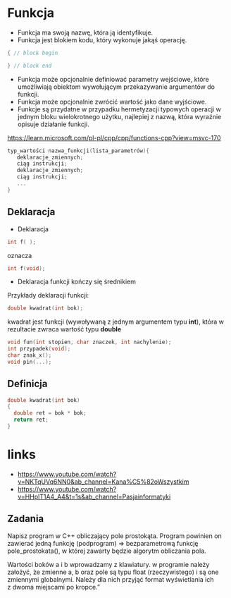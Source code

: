 # Funkcja

- Funkcja ma swoją nazwę, która ją identyfikuje.
- Funkcja jest blokiem kodu, który wykonuje jakąś operację.
```cpp
{ // block begin

} // block end
```
- Funkcja może opcjonalnie definiować parametry wejściowe, które umożliwiają obiektom wywołującym przekazywanie argumentów do funkcji. 
- Funkcja może opcjonalnie zwrócić wartość jako dane wyjściowe. 
- Funkcje są przydatne w przypadku hermetyzacji typowych operacji w jednym bloku wielokrotnego użytku, najlepiej z nazwą, 
  która wyraźnie opisuje działanie funkcji.

https://learn.microsoft.com/pl-pl/cpp/cpp/functions-cpp?view=msvc-170

```cpp
typ_wartości nazwa_funkcji(lista_parametrów){
   deklaracje_zmiennych;  
   ciąg instrukcji;
   deklaracje_zmiennych;
   ciąg instrukcji;
   ...
}
```
## Deklaracja

- Deklaracja 
```cpp 
int f( );
```
oznacza 
```cpp 
int f(void);
```

- Deklaracja funkcji kończy się średnikiem

Przykłady deklaracji funkcji:
```cpp
double kwadrat(int bok);
```
kwadrat jest funkcji (wywoływaną z jednym argumentem typu **int**), która w rezultacie zwraca wartość typu **double**

```cpp
void fun(int stopien, char znaczek, int nachylenie); 
int przypadek(void);
char znak_x();
void pin(...);
```

## Definicja

```cpp
double kwadrat(int bok)
{
  double ret = bok * bok;
  return ret;
}
```




# links
- https://www.youtube.com/watch?v=NKTqUVq6NN0&ab_channel=Kana%C5%82oWszystkim
- https://www.youtube.com/watch?v=HHplT1A4_A4&t=1s&ab_channel=Pasjainformatyki

## Zadania
Napisz program w C++ obliczający pole prostokąta. 
Program powinien on zawierać jedną funkcję (podprogram) => bezparametrową funkcję pole_prostokata(), w której zawarty będzie algorytm obliczania pola.

Wartości boków a i b wprowadzamy z klawiatury. w programie należy założyć, że zmienne a, b oraz pole są typu float (rzeczywistego) i są one zmiennymi globalnymi. Należy dla nich przyjąć format wyświetlania ich z dwoma miejscami po kropce.”







